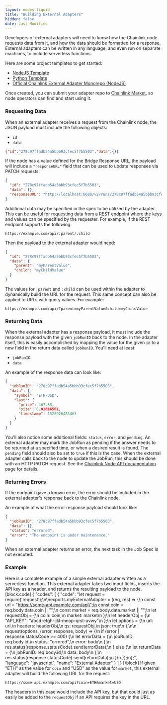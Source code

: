 ```yaml
---
layout: nodes.liquid
title: "Building External Adapters"
hidden: false
date: Last Modified
---
```

Developers of external adapters will need to know how the Chainlink node requests data from it, and how the data should be formatted for a response. External adapters can be written in any language, and even run on separate machines, to include serverless functions.

Here are some project templates to get started:

* <a href="https://github.com/thodges-gh/CL-EA-NodeJS-Template" target="_blank">NodeJS Template</a>
* <a href="https://github.com/thodges-gh/CL-EA-Python-Template" target="_blank">Python Template</a>
* <a href="https://github.com/smartcontractkit/external-adapters-js" target="_blank">Official Chainlink External Adapter Monorepo (NodeJS)</a>

Once created, you can submit your adapter repo to <a href="https://market.link/profile/adapters" target="_blank">Chainlink Market</a>, so node operators can find and start using it.

### Requesting Data

When an external adapter receives a request from the Chainlink node, the JSON payload must include the following objects:

-  `id` 
-  `data`

```json
{"id":"278c97ffadb54a5bbb93cfec5f7b5503","data":{}}
```

If the node has a value defined for the Bridge Response URL, the payload will include a `"responseURL"` field that can be used to update responses via PATCH requests:

```json
{
  "id": "278c97ffadb54a5bbb93cfec5f7b5503",
  "data": {},
  "responseURL": "http://localhost:6688/v2/runs/278c97ffadb54a5bbb93cfec5f7b5503"
}
```

Additional data may be specified in the spec to be utilized by the adapter. This can be useful for requesting data from a REST endpoint where the keys and values can be specified by the requester. For example, if the REST endpoint supports the following:

```
https://example.com/api/:parent/:child
```

Then the payload to the external adapter would need:

```json
{
  "id": "278c97ffadb54a5bbb93cfec5f7b5503",
  "data": {
    "parent": "myParentValue",
    "child": "myChildValue"
  }
}
```

The values for `:parent` and `:child` can be used within the adapter to dynamically build the URL for the request. This same concept can also be applied to URLs with query values. For example:

```
https://example.com/api/?parent=myParentValue&child=myChildValue
```

### Returning Data

When the external adapter has a response payload, it must include the response payload with the given `jobRunID` back to the node. In the adapter itself, this is easily accomplished by mapping the value for the given `id` to a new field in the return data called `jobRunID`. You'll need at least:

- `jobRunID`
- `data`

An example of the response data can look like:

```json
{
  "jobRunID": "278c97ffadb54a5bbb93cfec5f7b5503",
  "data": {
    "symbol": "ETH-USD",
    "last": {
      "price": 467.85,
      "size": 0.01816561,
      "timestamp": 1528926483463
    }
  }
}
```

You'll also notice some additional fields: `status`, `error`, and `pending`. An external adapter may mark the JobRun as pending if the answer needs to be returned at a specified time, or when a desired result is found. The `pending` field should also be set to `true` if this is the case. When the external adapter calls back to the node to update the JobRun, this should be done with an HTTP PATCH request. See the [Chainlink Node API documentation](https://docs.chain.link/v1.0/reference#run) page for details.

### Returning Errors

If the endpoint gave a known error, the error should be included in the external adapter's response back to the Chainlink node.

An example of what the error response payload should look like:

```json
{
  "jobRunID": "278c97ffadb54a5bbb93cfec5f7b5503",
  "data": {},
  "status": "errored",
  "error": "The endpoint is under maintenance."
}
```

When an external adapter returns an error, the next task in the Job Spec is not executed.

### Example

Here is a complete example of a simple external adapter written as a serverless function. This external adapter takes two input fields, inserts the API key as a header, and returns the resulting payload to the node.
[block:code]
{
  "codes": [
    {
      "code": "let request = require('request');\n\nexports.myExternalAdapter = (req, res) => {\n  const url = \"https://some-api.example.com/api\";\n  const coin = req.body.data.coin || \"\";\n  const market = req.body.data.market || \"\";\n  let requestObj = {\n    coin: coin,\n    market: market\n  };\n  let headerObj = {\n    \"API_KEY\": \"abcd-efgh-ijkl-mnop-qrst-uvwy\"\n  };\n  let options = {\n      url: url,\n      headers: headerObj,\n      qs: requestObj,\n      json: true\n  };\n\n  request(options, (error, response, body) => {\n    if (error || response.statusCode >= 400) {\n        let errorData = {\n            jobRunID: req.body.id,\n            status: \"errored\",\n            error: body\n        };\n        res.status(response.statusCode).send(errorData);\n    } else {\n      let returnData = {\n        jobRunID: req.body.id,\n        data: body\n      };\n      res.status(response.statusCode).send(returnData);\n    }\n  });\n};",
      "language": "javascript",
      "name": "External Adapter"
    }
  ]
}
[/block]
If given "ETH" as the value for `coin` and "USD" as the value for `market`, this external adapter will build the following URL for the request:

```
https://some-api.example.com/api?coin=ETH&market=USD
```

The headers in this case would include the API key, but that could just as easily be added to the `requestObj` if an API requires the key in the URL.
